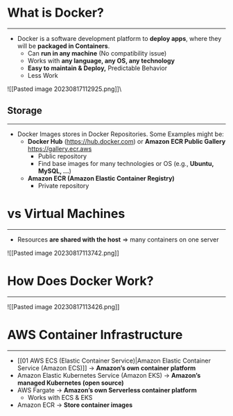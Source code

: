 # What is Docker?
---

* Docker is a software development platform to **deploy apps**, where they will be **packaged in Containers**.
	* Can **run in any machine** (No compatibility issue)
	* Works with **any language, any OS, any technology**
	* **Easy to maintain & Deploy,** Predictable Behavior
	* Less Work

![[Pasted image 20230817112925.png]]\

## Storage
---

* Docker Images stores in Docker Repositories. Some Examples might be:
	* **Docker Hub** (https://hub.docker.com) or **Amazon ECR Public Gallery** https://gallery.ecr.aws
		* Public repository 
		* Find base images for many technologies or OS (e.g., **Ubuntu, MySQL, …**)
	* **Amazon ECR (Amazon Elastic Container Registry)** 
		* Private repository

# vs Virtual Machines
---

* Resources **are shared with the host** => many containers on one server

![[Pasted image 20230817113742.png]]

# How Does Docker Work?
---

![[Pasted image 20230817113426.png]]

# AWS Container Infrastructure
---

* [[01 AWS ECS (Elastic Container Service)|Amazon Elastic Container Service (Amazon ECS)]]  -> **Amazon’s own container platform**
* Amazon Elastic Kubernetes Service (Amazon EKS) -> **Amazon’s managed Kubernetes (open source)**
* AWS Fargate -> **Amazon’s own Serverless container platform**
	* Works with ECS & EKS
* Amazon ECR -> **Store container images**
